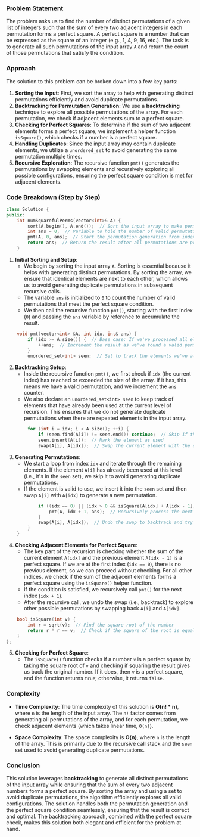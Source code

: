 ### Problem Statement

The problem asks us to find the number of distinct permutations of a given list of integers such that the sum of every two adjacent integers in each permutation forms a perfect square. A perfect square is a number that can be expressed as the square of an integer (e.g., 1, 4, 9, 16, etc.). The task is to generate all such permutations of the input array `A` and return the count of those permutations that satisfy the condition.

### Approach

The solution to this problem can be broken down into a few key parts:

1. **Sorting the Input**: First, we sort the array to help with generating distinct permutations efficiently and avoid duplicate permutations.
2. **Backtracking for Permutation Generation**: We use a **backtracking** technique to explore all possible permutations of the array. For each permutation, we check if adjacent elements sum to a perfect square.
3. **Checking for Perfect Squares**: To determine if the sum of two adjacent elements forms a perfect square, we implement a helper function `isSquare()`, which checks if a number is a perfect square.
4. **Handling Duplicates**: Since the input array may contain duplicate elements, we utilize a `unordered_set` to avoid generating the same permutation multiple times.
5. **Recursive Exploration**: The recursive function `pmt()` generates the permutations by swapping elements and recursively exploring all possible configurations, ensuring the perfect square condition is met for adjacent elements.

### Code Breakdown (Step by Step)

```cpp
class Solution {
public:
    int numSquarefulPerms(vector<int>& A) {
        sort(A.begin(), A.end());  // Sort the input array to make permutation generation easier
        int ans = 0;  // Variable to hold the number of valid permutations
        pmt(A, 0, ans);  // Start the permutation generation from index 0
        return ans;  // Return the result after all permutations are processed
    }
```

1. **Initial Sorting and Setup**:
   - We begin by sorting the input array `A`. Sorting is essential because it helps with generating distinct permutations. By sorting the array, we ensure that identical elements are next to each other, which allows us to avoid generating duplicate permutations in subsequent recursive calls.
   - The variable `ans` is initialized to `0` to count the number of valid permutations that meet the perfect square condition.
   - We then call the recursive function `pmt()`, starting with the first index (`0`) and passing the `ans` variable by reference to accumulate the result.

```cpp
    void pmt(vector<int> &A, int idx, int& ans) {
        if (idx >= A.size()) {  // Base case: If we've processed all elements
            ++ans;  // Increment the result as we've found a valid permutation
        }
        unordered_set<int> seen;  // Set to track the elements we've already considered at this index
```

2. **Backtracking Setup**:
   - Inside the recursive function `pmt()`, we first check if `idx` (the current index) has reached or exceeded the size of the array. If it has, this means we have a valid permutation, and we increment the `ans` counter.
   - We also declare an `unordered_set<int> seen` to keep track of elements that have already been used at the current level of recursion. This ensures that we do not generate duplicate permutations when there are repeated elements in the input array.

```cpp
        for (int i = idx; i < A.size(); ++i) {
            if (seen.find(A[i]) != seen.end()) continue;  // Skip if the element has already been used
            seen.insert(A[i]);  // Mark the element as used
            swap(A[i], A[idx]);  // Swap the current element with the element at index `idx`
```

3. **Generating Permutations**:
   - We start a loop from index `idx` and iterate through the remaining elements. If the element `A[i]` has already been used at this level (i.e., it's in the `seen` set), we skip it to avoid generating duplicate permutations.
   - If the element is valid to use, we insert it into the `seen` set and then swap `A[i]` with `A[idx]` to generate a new permutation.
   
```cpp
            if ((idx == 0) || (idx > 0 && isSquare(A[idx] + A[idx - 1]))) {
                pmt(A, idx + 1, ans);  // Recursively process the next index if the sum is a perfect square
            }
            swap(A[i], A[idx]);  // Undo the swap to backtrack and try the next element
        }
    }
```

4. **Checking Adjacent Elements for Perfect Square**:
   - The key part of the recursion is checking whether the sum of the current element `A[idx]` and the previous element `A[idx - 1]` is a perfect square. If we are at the first index (`idx == 0`), there is no previous element, so we can proceed without checking. For all other indices, we check if the sum of the adjacent elements forms a perfect square using the `isSquare()` helper function.
   - If the condition is satisfied, we recursively call `pmt()` for the next index (`idx + 1`).
   - After the recursive call, we undo the swap (i.e., backtrack) to explore other possible permutations by swapping back `A[i]` and `A[idx]`.

```cpp
    bool isSquare(int v) {
        int r = sqrt(v);  // Find the square root of the number
        return r * r == v;  // Check if the square of the root is equal to the original number
    }
};
```

5. **Checking for Perfect Square**:
   - The `isSquare()` function checks if a number `v` is a perfect square by taking the square root of `v` and checking if squaring the result gives us back the original number. If it does, then `v` is a perfect square, and the function returns `true`; otherwise, it returns `false`.

### Complexity

- **Time Complexity**: The time complexity of this solution is **O(n! * n)**, where `n` is the length of the input array. The `n!` factor comes from generating all permutations of the array, and for each permutation, we check adjacent elements (which takes linear time, `O(n)`).
  
- **Space Complexity**: The space complexity is **O(n)**, where `n` is the length of the array. This is primarily due to the recursive call stack and the `seen` set used to avoid generating duplicate permutations.

### Conclusion

This solution leverages **backtracking** to generate all distinct permutations of the input array while ensuring that the sum of every two adjacent numbers forms a perfect square. By sorting the array and using a set to avoid duplicate permutations, the algorithm efficiently explores all valid configurations. The solution handles both the permutation generation and the perfect square condition seamlessly, ensuring that the result is correct and optimal. The backtracking approach, combined with the perfect square check, makes this solution both elegant and efficient for the problem at hand.
